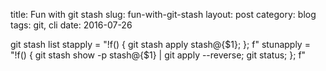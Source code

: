 title: Fun with git stash
slug: fun-with-git-stash
layout: post
category: blog
tags: git, cli
date: 2016-07-26

git stash list
stapply = "!f() { git stash apply stash@{$1}; }; f"
stunapply = "!f() { git stash show -p stash@{$1} | git apply --reverse; git status; }; f"
